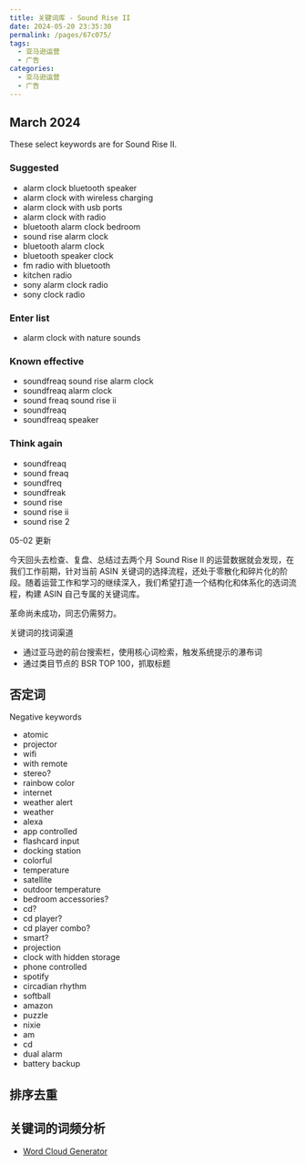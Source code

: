 ```yaml
---
title: 关键词库 - Sound Rise II
date: 2024-05-20 23:35:30
permalink: /pages/67c075/
tags:
  - 亚马逊运营
  - 广告
categories:
  - 亚马逊运营
  - 广告
---
```


## March 2024

These select keywords are for Sound Rise II.

### Suggested

- alarm clock bluetooth speaker
- alarm clock with wireless charging
- alarm clock with usb ports
- alarm clock with radio
- bluetooth alarm clock bedroom
- sound rise alarm clock
- bluetooth alarm clock
- bluetooth speaker clock
- fm radio with bluetooth
- kitchen radio
- sony alarm clock radio
- sony clock radio

### Enter list

- alarm clock with nature sounds

### Known effective

- soundfreaq sound rise alarm clock
- soundfreaq alarm clock
- sound freaq sound rise ii
- soundfreaq
- soundfreaq speaker

### Think again

- soundfreaq
- sound freaq
- soundfreq
- soundfreak
- sound rise
- sound rise ii
- sound rise 2

05-02 更新

今天回头去检查、复盘、总结过去两个月 Sound Rise II 的运营数据就会发现，在我们工作前期，针对当前 ASIN 关键词的选择流程，还处于零散化和碎片化的阶段。随着运营工作和学习的继续深入，我们希望打造一个结构化和体系化的选词流程，构建 ASIN 自己专属的关键词库。

革命尚未成功，同志仍需努力。

关键词的找词渠道

- 通过亚马逊的前台搜索栏，使用核心词检索，触发系统提示的瀑布词
- 通过类目节点的 BSR TOP 100，抓取标题

## 否定词

Negative keywords

- atomic
- projector
- wifi
- with remote
- stereo?
- rainbow color
- internet
- weather alert
- weather
- alexa
- app controlled
- flashcard input
- docking station
- colorful
- temperature
- satellite
- outdoor temperature
- bedroom accessories?
- cd?
- cd player?
- cd player combo?
- smart?
- projection
- clock with hidden storage
- phone controlled
- spotify
- circadian rhythm
- softball
- amazon
- puzzle
- nixie
- am
- cd
- dual alarm
- battery backup

## 排序去重

## 关键词的词频分析

- [Word Cloud Generator](https://www.freewordcloudgenerator.com/generatewordcloud)
